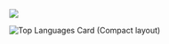 <a href="https://zenn.dev/shota1995m" target="_blank">
<img src="https://github-readme-blog-score.vercel.app/api/get_zenn_score?zennId=shota1995m&v=2" />
</a>

![Top Languages Card (Compact layout)](https://github-readme-stats.vercel.app/api/top-langs/?username=shota1995m&layout=compact&v=1)

